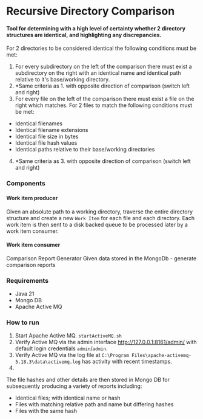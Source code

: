 # Recursive Directory Comparison

#### Tool for determining with a high level of certainty whether 2 directory structures are identical, and highlighting any discrepancies.

For 2 directories to be considered identical the following conditions must be met:
1. For every subdirectory on the left of the comparison there must exist a subdirectory on the right with an identical name and identical path relative to it's base/working directory.
2. *Same criteria as 1. with opposite direction of comparison (switch left and right)
3. For every file on the left of the comparison there must exist a file on the right which matches.
For 2 files to match the following conditions must be met:
- Identical filenames
- Identical filename extensions
- Identical file size in bytes
- Identical file hash values
- Identical paths relative to their base/working directories
4. *Same criteria as 3. with opposite direction of comparison (switch left and right)

### Components

#### Work item producer
Given an absolute path to a working directory, traverse the entire directory structure 
and create a new `Work Item` for each file and each directory.
Each work item is then sent to a disk backed queue to be processed later by a 
work item consumer.


#### Work item consumer


Comparison Report Generator
Given data stored in the MongoDb - generate comparison reports


### Requirements
- Java 21
- Mongo DB
- Apache Active MQ


### How to run
1. Start Apache Active MQ.
`startActiveMQ.sh
`
2. Verify Active MQ via the admin interface http://127.0.0.1:8161/admin/ with 
default login credentials `admin`/`admin`.
3. Verify Active MQ via the log file at 
`C:\Program Files\apache-activemq-5.18.3\data\activemq.log` has activity with recent 
timestamps.
4. 


The file hashes and other details are then stored in Mongo DB for subsequently producing a variety of reports including:
- Identical files; with identical name or hash
- Files with matching relative path and name but differing hashes
- Files with the same hash

